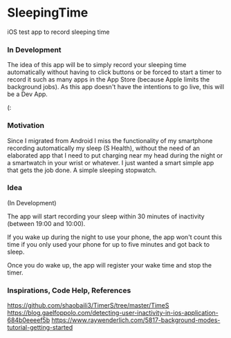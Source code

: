 # SleepingTime
iOS test app to record sleeping time

### In Development

The idea of this app will be to simply record your sleeping time automatically without having to click buttons or be forced to start a timer to record it such as many apps in the App Store (because Apple limits the background jobs). As this app doesn't have the intentions to go live, this will be a Dev App.


(:


### Motivation

Since I migrated from Android I miss the functionality of my smartphone recording automatically my sleep (S Health), without the need of an elaborated app that I need to put charging near my head during the night or a smartwatch in your wrist or whatever. I just wanted a smart simple app that gets the job done. A simple sleeping stopwatch.


### Idea

(In Development)

The app will start recording your sleep within 30 minutes of inactivity (between 19:00 and 10:00).

If you wake up during the night to use your phone, the app won't count this time if you only used your phone for up to five minutes and got back to sleep.

Once you do wake up, the app will register your wake time and stop the timer.



### Inspirations, Code Help, References

https://github.com/shaobaili3/TimerS/tree/master/TimeS
https://blog.gaelfoppolo.com/detecting-user-inactivity-in-ios-application-684b0eeeef5b
https://www.raywenderlich.com/5817-background-modes-tutorial-getting-started
